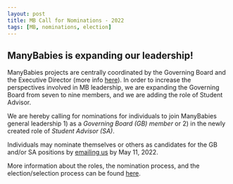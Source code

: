```yaml
---
layout: post
title: MB Call for Nominations - 2022
tags: [MB, nominations, election]
---
```


## ManyBabies is expanding our leadership! 

ManyBabies projects are centrally coordinated by the Governing Board and the Executive Director (more info [here]({{site.baseurl}}/about/)). In order to increase the perspectives involved in MB leadership, we are expanding the Governing Board from seven to nine members, and we are adding the role of Student Advisor. 

We are hereby calling for nominations for individuals to join ManyBabies general leadership 1) as a *Governing Board (GB) member* or 2) in the newly created role of *Student Advisor (SA)*.

Individuals may nominate themselves or others as candidates for the GB and/or SA positions by [emailing us](mailto:manybabiesconsortium@gmail.com) by May 11, 2022. 

More information about the roles, the nomination process, and the election/selection process can be found [here](https://mailchi.mp/7eb70bcff3b5/mb-callfornominations).

